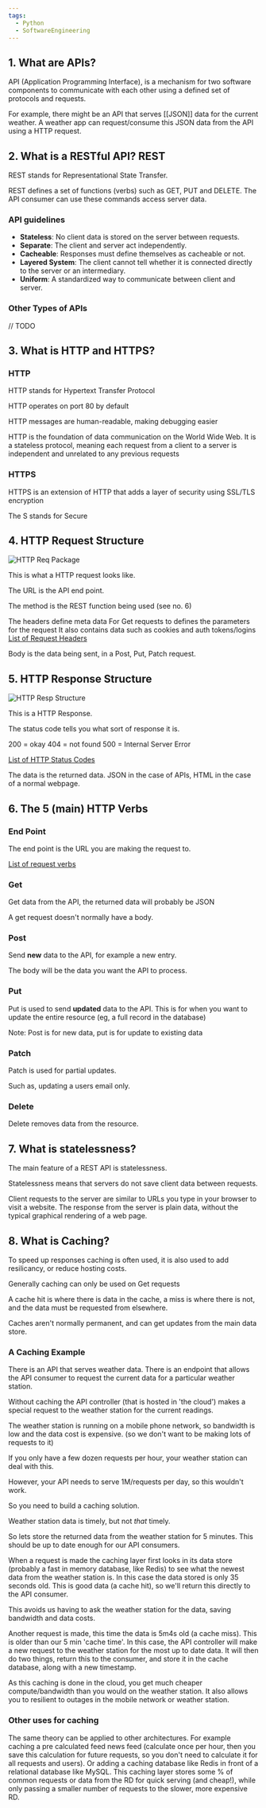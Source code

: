 ```yaml
---
tags:
  - Python
  - SoftwareEngineering
---
```

## 1. What are APIs?

API (Application Programming Interface), is a mechanism for two software components to communicate with each other using a defined set of protocols and requests.

For example, there might be an API that serves [[JSON]] data for the current weather. A weather app can request/consume this JSON data from the API using a HTTP request.

## 2. What is a RESTful API? REST 

REST stands for Representational State Transfer. 

REST defines a set of functions (verbs) such as GET, PUT and DELETE. The API consumer can use these commands access server data. 

### API guidelines

- **Stateless**: No client data is stored on the server between requests.
- **Separate**: The client and server act independently.
- **Cacheable**: Responses must define themselves as cacheable or not.
- **Layered System**: The client cannot tell whether it is connected directly to the server or an intermediary.
- **Uniform**: A standardized way to communicate between client and server.
### Other Types of APIs

// TODO

## 3. What is HTTP and HTTPS?

### HTTP

HTTP stands for Hypertext Transfer Protocol

HTTP operates on port 80 by default

HTTP messages are human-readable, making debugging easier

HTTP is the foundation of data communication on the World Wide Web. It is a stateless protocol, meaning each request from a client to a server is independent and unrelated to any previous requests

### HTTPS

HTTPS is an extension of HTTP that adds a layer of security using SSL/TLS encryption

The S stands for Secure

## 4. HTTP Request Structure

![HTTP Req Package](https://miro.medium.com/v2/resize:fit:720/format:webp/1*i2tUjWy44-dYT9qsaWbvig.png)

This is what a HTTP request looks like.

The URL is the API end point.

The method is the REST function being used (see no. 6)

The headers define meta data
For Get requests to defines the parameters for the request
It also contains data such as cookies and auth tokens/logins
[List of Request Headers](https://flaviocopes.com/http-request-headers/)

Body is the data being sent, in a Post, Put, Patch request.

## 5. HTTP Response Structure

![HTTP Resp Structure](https://miro.medium.com/v2/resize:fit:720/format:webp/1*w4gDd2TFunoOnrWy3xpHkQ.png)

This is a HTTP Response.

The status code tells you what sort of response it is.

200 = okay
404 = not found
500 = Internal Server Error

[List of HTTP Status Codes](https://www.webfx.com/web-development/glossary/http-status-codes/)

The data is the returned data. JSON in the case of APIs, HTML in the case of a normal webpage.

## 6. The 5 (main) HTTP Verbs

### End Point

The end point is the URL you are making the request to.

[List of request verbs](https://developer.mozilla.org/en-US/docs/Web/HTTP/Methods)
### Get

Get data from the API, the returned data will probably be JSON

A get request doesn't normally have a body.
### Post

Send **new** data to the API, for example a new entry.

The body will be the data you want the API to process.

### Put

Put is used to send **updated** data to the API. This is for when you want to update the entire resource (eg, a full record in the database)

Note: Post is for new data, put is for update to existing data

### Patch

Patch is used for partial updates.

Such as, updating a users email only.
### Delete

Delete removes data from the resource.

## 7. What is statelessness?

The main feature of a REST API is statelessness. 

Statelessness means that servers do not save client data between requests. 

Client requests to the server are similar to URLs you type in your browser to visit a website. The response from the server is plain data, without the typical graphical rendering of a web page.

## 8. What is Caching?

To speed up responses caching is often used, it is also used to add resilicancy, or reduce hosting costs.

Generally caching can only be used on Get requests

A cache hit is where there is data in the cache, a miss is where there is not, and the data must be requested from elsewhere.

Caches aren't normally permanent, and can get updates from the main data store.
### A Caching Example

There is an API that serves weather data. There is an endpoint that allows the API consumer to request the current data for a particular weather station.

Without caching the API controller (that is hosted in 'the cloud') makes a special request to the weather station for the current readings.

The weather station is running on a mobile phone network, so bandwidth is low and the data cost is expensive. (so we don't want to be making lots of requests to it)

If you only have a few dozen requests per hour, your weather station can deal with this.

However, your API needs to serve 1M/requests per day, so this wouldn't work.

So you need to build a caching solution.

Weather station data is timely, but not *that* timely.

So lets store the returned data from the weather station for 5 minutes. This should be up to date enough for our API consumers. 

When a request is made the caching layer first looks in its data store (probably a fast in memory database, like Redis) to see what the newest data from the weather station is. In this case the data stored is only 35 seconds old. This is good data (a cache hit), so we'll return this directly to the API consumer.

This avoids us having to ask the weather station for the data, saving bandwidth and data costs.

Another request is made, this time the data is 5m4s old (a cache miss). This is older than our 5 min 'cache time'. In this case, the API controller will make a new request to the weather station for the most up to date data. It will then do two things, return this to the consumer, and store it in the cache database, along with a new timestamp.

As this caching is done in the cloud, you get much cheaper compute/bandwidth than you would on the weather station. It also allows you to resilient to outages in the mobile network or weather station.

### Other uses for caching

The same theory can be applied to other architectures. For example caching a pre calculated feed news feed (calculate once per hour, then you save this calculation for future requests, so you don't need to calculate it for all requests and users). Or adding a caching database like Redis in front of a relational database like MySQL. This caching layer stores some % of common requests or data from the RD for quick serving (and cheap!), while only passing a smaller number of requests to the slower, more expensive RD.

